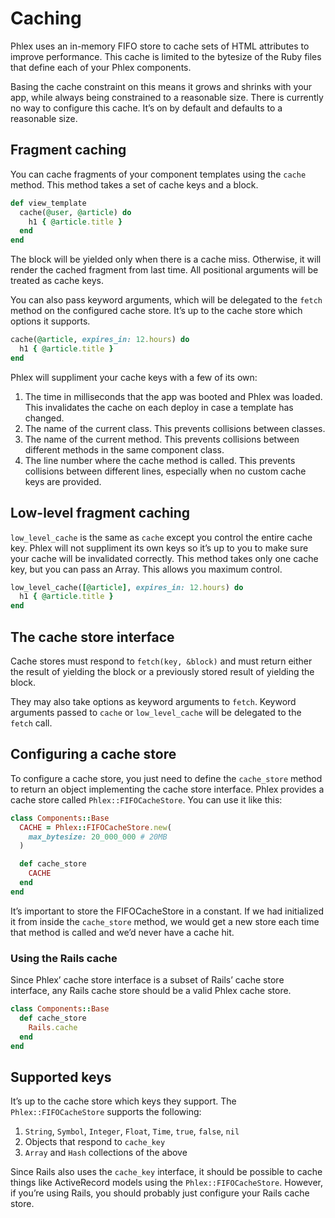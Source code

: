 # Caching

Phlex uses an in-memory FIFO store to cache sets of HTML attributes to improve performance. This cache is limited to the bytesize of the Ruby files that define each of your Phlex components.

Basing the cache constraint on this means it grows and shrinks with your app, while always being constrained to a reasonable size. There is currently no way to configure this cache. It’s on by default and defaults to a reasonable size.

## Fragment caching

You can cache fragments of your component templates using the `cache` method. This method takes a set of cache keys and a block.

```ruby
def view_template
  cache(@user, @article) do
    h1 { @article.title }
  end
end
```

The block will be yielded only when there is a cache miss. Otherwise, it will render the cached fragment from last time. All positional arguments will be treated as cache keys.

You can also pass keyword arguments, which will be delegated to the `fetch` method on the configured cache store. It’s up to the cache store which options it supports.

```ruby
cache(@article, expires_in: 12.hours) do
  h1 { @article.title }
end
```

Phlex will suppliment your cache keys with a few of its own:

1. The time in milliseconds that the app was booted and Phlex was loaded. This invalidates the cache on each deploy in case a template has changed.
2. The name of the current class. This prevents collisions between classes.
3. The name of the current method. This prevents collisions between different methods in the same component class.
4. The line number where the cache method is called. This prevents collisions between different lines, especially when no custom cache keys are provided.

## Low-level fragment caching

`low_level_cache` is the same as `cache` except you control the entire cache key. Phlex will not suppliment its own keys so it’s up to you to make sure your cache will be invalidated correctly. This method takes only one cache key, but you can pass an Array. This allows you maximum control.

```ruby
low_level_cache([@article], expires_in: 12.hours) do
  h1 { @article.title }
end
```

## The cache store interface

Cache stores must respond to `fetch(key, &block)` and must return either the result of yielding the block or a previously stored result of yielding the block.

They may also take options as keyword arguments to `fetch`. Keyword arguments passed to `cache` or `low_level_cache` will be delegated to the `fetch` call.

## Configuring a cache store

To configure a cache store, you just need to define the `cache_store` method to return an object implementing the cache store interface. Phlex provides a cache store called `Phlex::FIFOCacheStore`. You can use it like this:

```ruby
class Components::Base
  CACHE = Phlex::FIFOCacheStore.new(
    max_bytesize: 20_000_000 # 20MB
  )

  def cache_store
    CACHE
  end
end
```

It’s important to store the FIFOCacheStore in a constant. If we had initialized it from inside the `cache_store` method, we would get a new store each time that method is called and we’d never have a cache hit.

### Using the Rails cache <Badge type="tip" text="Rails" />

Since Phlex’ cache store interface is a subset of Rails’ cache store interface, any Rails cache store should be a valid Phlex cache store.

```ruby
class Components::Base
  def cache_store
    Rails.cache
  end
end
```

## Supported keys

It’s up to the cache store which keys they support. The `Phlex::FIFOCacheStore` supports the following:

1. `String`, `Symbol`, `Integer`, `Float`, `Time`, `true`, `false`, `nil`
2. Objects that respond to `cache_key`
3. `Array` and `Hash` collections of the above

Since Rails also uses the `cache_key` interface, it should be possible to cache things like ActiveRecord models using the `Phlex::FIFOCacheStore`. However, if you’re using Rails, you should probably just configure your Rails cache store.
